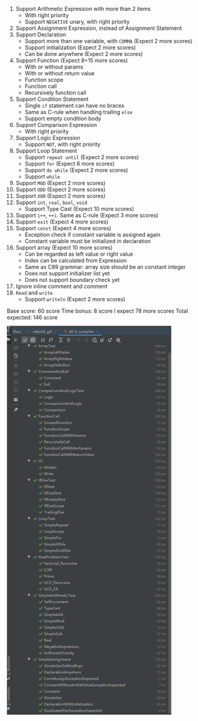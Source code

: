1. Support Arithmetic Expression with more than 2 items
    + With right priority
    + Support `NEGATIVE` unary, with right priority
2. Support Assignment Expression, instead of Assignment Statement
3. Support Declaration
    + Support more than one variable, with `COMMA` (Expect 2 more scores)
    + Support initialization (Expect 2 more scores)
    + Can be done anywhere (Expect 2 more scores)
4. Support Function (Expect 8+15 more scores)
    + With or without params
    + With or without return value
    + Function scope
    + Function call
    + Recursively function call
5. Support Condition Statement
    + Single `if` statement can have no braces
    + Same as C-rule when handling trailing `else`
    + Support empty condition body
6. Support Comparison Expression
    + With right priority
7. Support Logic Expression
    + Support `NOT`, with right priority
8. Support Loop Statement
    + Support `repeat until` (Expect 2 more scores)
    + Support `for` (Expect 6 more scores)
    + Support `do while` (Expect 2 more scores)
    + Support `while`
9. Support `MOD` (Expect 2 more scores)
10. Support `ODD` (Expect 2 more scores)
11. Support `XOR` (Expect 2 more scores)
12. Support `int`, `real`, `bool`, `void`
    + Support Type Cast  (Expect 10 more scores)
13. Support `i++`, `++i`. Same as C-rule (Expect 3 more scores)
14. Support `exit` (Expect 4 more scores)
15. Support `const` (Expect 4 more scores)
    + Exception check if constant variable is assigned again
    + Constant variable must be initialized in declaration
16. Support array (Expect 10 more scores)
    + Can be regarded as left value or right value
    + Index can be calculated from Expression
    + Same as C89 grammar: array size should be an constant integer
    + Does not support initializer list yet
    + Does not support boundary check yet
17. Ignore inline comment and comment
18. `Read` and `write`
    + Support `writeln` (Expect 2 more scores)
    
Base score: 60 score
Time bonus: 8 score
I expect 78 more scores
Total expected: 146 score

![Snap](.\src\test\Snap.png)